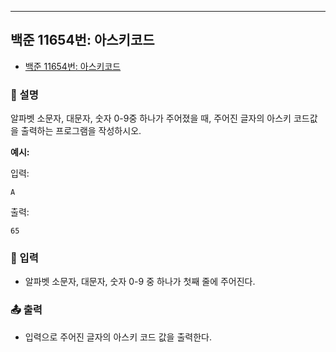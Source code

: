 ---

## 백준 11654번: 아스키코드

- [백준 11654번: 아스키코드](https://www.acmicpc.net/problem/11654)

### 📖 설명

알파벳 소문자, 대문자, 숫자 0-9중 하나가 주어졌을 때, 주어진 글자의 아스키 코드값을 출력하는 프로그램을 작성하시오.

**예시:**

입력:

```
A
```

출력:

```
65
```

### 📝 입력

- 알파벳 소문자, 대문자, 숫자 0-9 중 하나가 첫째 줄에 주어진다.

### 📤 출력

- 입력으로 주어진 글자의 아스키 코드 값을 출력한다.
